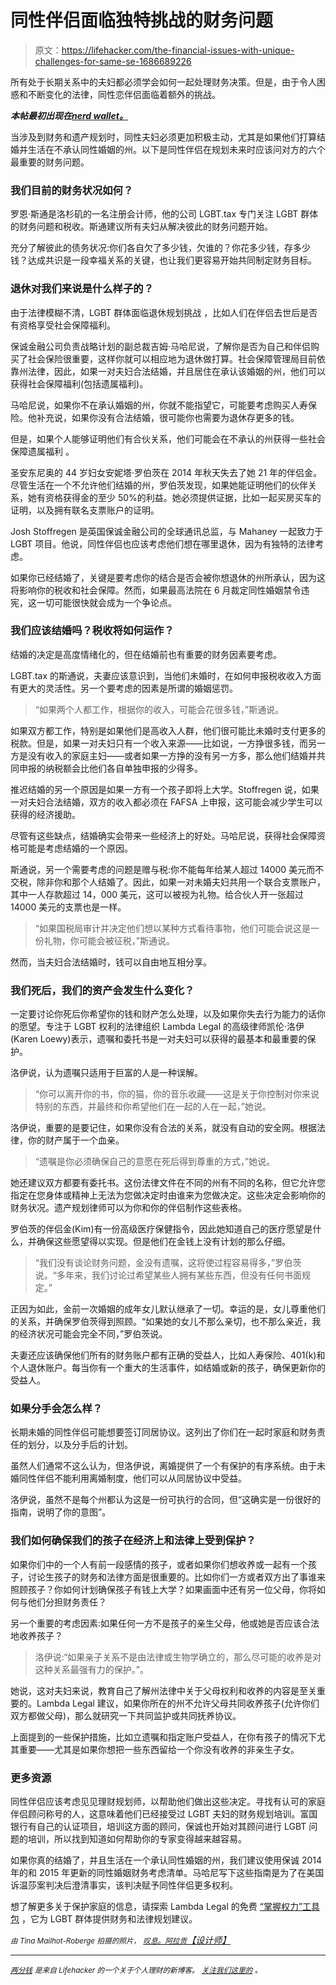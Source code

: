 # 同性伴侣面临独特挑战的财务问题

> 原文：<https://lifehacker.com/the-financial-issues-with-unique-challenges-for-same-se-1686689226>

所有处于长期关系中的夫妇都必须学会如何一起处理财务决策。但是，由于令人困惑和不断变化的法律，同性恋伴侣面临着额外的挑战。



***本帖最初出现在***[***nerd wallet。***](http://www.nerdwallet.com/blog/finance/money-nerd/retirement/6-financial-issues-samesex-couples-discuss/)

当涉及到财务和遗产规划时，同性夫妇必须更加积极主动，尤其是如果他们打算结婚并生活在不承认同性婚姻的州。以下是同性伴侣在规划未来时应该问对方的六个最重要的财务问题。

### 我们目前的财务状况如何？

罗恩·斯通是洛杉矶的一名注册会计师，他的公司 LGBT.tax 专门关注 LGBT 群体的财务问题和税收。斯通建议所有夫妇从解决彼此的财务问题开始。

充分了解彼此的债务状况:你们各自欠了多少钱，欠谁的？你花多少钱，存多少钱？达成共识是一段幸福关系的关键，也让我们更容易开始共同制定财务目标。

### 退休对我们来说是什么样子的？

由于法律模糊不清，LGBT 群体面临退休规划挑战 ，比如人们在伴侣去世后是否有资格享受社会保障福利。

保诚金融公司负责战略计划的副总裁吉姆·马哈尼说，了解你是否为自己和伴侣购买了社会保险很重要，这样你就可以相应地为退休做打算。社会保障管理局目前依靠州法律，因此，如果一对夫妇合法结婚，并且居住在承认该婚姻的州，他们可以获得社会保障福利(包括遗属福利)。

马哈尼说，如果你不在承认婚姻的州，你就不能指望它，可能要考虑购买人寿保险。他补充说，如果你没有合法结婚，很可能你也需要为退休存更多的钱。

但是，如果个人能够证明他们有合伙关系，他们可能会在不承认的州获得一些社会保障遗属福利 。

圣安东尼奥的 44 岁妇女安妮塔·罗伯茨在 2014 年秋天失去了她 21 年的伴侣金。尽管生活在一个不允许他们结婚的州，罗伯茨发现，如果她能证明他们的伙伴关系，她有资格获得金的至少 50%的利益。她必须提供证据，比如一起买房买车的证明，以及拥有联名支票账户的证明。

Josh Stoffregen 是英国保诚金融公司的全球通讯总监，与 Mahaney 一起致力于 LGBT 项目。他说，同性伴侣也应该考虑他们想在哪里退休，因为有独特的法律考虑。

如果你已经结婚了，关键是要考虑你的结合是否会被你想退休的州所承认，因为这将影响你的税收和社会保障。然而，如果最高法院在 6 月裁定同性婚姻禁令违宪，这一切可能很快就会成为一个争论点。

### 我们应该结婚吗？税收将如何运作？

结婚的决定是高度情绪化的，但在结婚前也有重要的财务因素要考虑。

LGBT.tax 的斯通说，夫妻应该意识到，当他们未婚时，在如何申报税收收入方面有更大的灵活性。另一个要考虑的因素是所谓的婚姻惩罚。

> “如果两个人都工作，根据你的收入，可能会花很多钱，”斯通说。

如果双方都工作，特别是如果他们是高收入人群，他们很可能比未婚时支付更多的税款。但是，如果一对夫妇只有一个收入来源——比如说，一方挣很多钱，而另一方是没有收入的家庭主妇——或者如果一方挣的没有另一方多，那么他们结婚并共同申报的纳税额会比他们各自单独申报的少得多。

推迟结婚的另一个原因是如果一方有一个孩子即将上大学。Stoffregen 说，如果一对夫妇合法结婚，双方的收入都必须在 FAFSA 上申报，这可能会减少学生可以获得的经济援助。

尽管有这些缺点，结婚确实会带来一些经济上的好处。马哈尼说，获得社会保障资格可能是考虑结婚的一个原因。

斯通说，另一个需要考虑的问题是赠与税:你不能每年给某人超过 14000 美元而不交税，除非你和那个人结婚了。因此，如果一对未婚夫妇共用一个联合支票账户，其中一人存款超过 14，000 美元，这可以被视为礼物。给合伙人开一张超过 14000 美元的支票也是一样。

> “如果国税局审计并决定他们想以某种方式看待事物，他们可能会说这是一份礼物，你可能会被征税，”斯通说。

然而，当夫妇合法结婚时，钱可以自由地互相分享。

### 我们死后，我们的资产会发生什么变化？

一定要讨论你死后你希望你的钱和财产怎么处理，以及如果你失去行为能力的话你的愿望。专注于 LGBT 权利的法律组织 Lambda Legal 的高级律师凯伦·洛伊(Karen Loewy)表示，遗嘱和委托书是一对夫妇可以获得的最基本和最重要的保护。

洛伊说，认为遗嘱只适用于巨富的人是一种误解。

> “你可以离开你的书，你的猫，你的音乐收藏——这是关于你控制对你来说特别的东西，并最终和你希望他们在一起的人在一起，”她说。

洛伊说，重要的是要记住，如果你没有合法的关系，就没有自动的安全网。根据法律，你的财产属于一个血亲。

> “遗嘱是你必须确保自己的意愿在死后得到尊重的方式，”她说。

她还建议双方都要有委托书。这份法律文件在不同的州有不同的名称，但它允许您指定在您身体或精神上无法为您做决定时由谁来为您做决定。这些决定会影响你的财务状况。遗产规划律师可以为你和你的伴侣制作这些表格。

罗伯茨的伴侣金(Kim)有一份高级医疗保健指令，因此她知道自己的医疗愿望是什么，并确保这些愿望得以实现。但是他们在金钱上没有计划的那么仔细。

> “我们没有谈论财务问题，金没有遗嘱，这将使过程容易得多，”罗伯茨说。“多年来，我们讨论过希望某些人拥有某些东西，但没有任何书面规定。”

正因为如此，金前一次婚姻的成年女儿默认继承了一切。幸运的是，女儿尊重他们的关系，并确保罗伯茨得到照顾。“如果她的女儿不那么亲切，也不那么亲近，我的经济状况可能会完全不同，”罗伯茨说。

夫妻还应该确保他们所有的财务账户都有正确的受益人，比如人寿保险、401(k)和个人退休账户。每当你有一个重大的生活事件，如结婚或新的孩子，确保更新你的受益人。

### 如果分手会怎么样？

长期未婚的同性伴侣可能想要签订同居协议。这列出了你们在一起时家庭和财务责任的划分，以及分手后的计划。

虽然人们通常不这么认为，但洛伊说，离婚提供了一个有保护的有序系统。由于未婚同性伴侣不能利用离婚制度，他们可以从同居协议中受益。

洛伊说，虽然不是每个州都认为这是一份可执行的合同，但“这确实是一份很好的指南，说明了你的意图”。

### 我们如何确保我们的孩子在经济上和法律上受到保护？

如果你们中的一个人有前一段感情的孩子，或者如果你们想收养或一起有一个孩子，讨论生孩子的财务和法律方面是很重要的。比如你们一方或者双方出了事谁来照顾孩子？你如何计划确保孩子有钱上大学？如果画面中还有另一位父母，你将如何与他们分担财务责任？

另一个重要的考虑因素:如果任何一方不是孩子的亲生父母，他或她是否应该合法地收养孩子？

> 洛伊说:“如果亲子关系不是由法律或生物学确立的，那么尽可能的收养是对这种关系最强有力的保护。”。

她说，这对夫妇来说，教育自己了解州法律中关于父母权利和收养的内容是至关重要的。Lambda Legal 建议，如果你所在的州不允许父母共同收养孩子(允许你们双方都做父母)，那么就研究一下共同监护或共同抚养协议。

上面提到的一些保护措施，比如立遗嘱和指定账户受益人，在你有孩子的情况下尤其重要——尤其是如果你想把一些东西留给一个你没有收养的非亲生子女。

### 更多资源

同性伴侣应该考虑见见理财规划师，以帮助他们做出这些决定。寻找有认可的家庭伴侣顾问称号的人，这意味着他们已经接受过 LGBT 夫妇的财务规划培训。富国银行有自己的认证项目，培训这方面的顾问，保诚也开始对其顾问进行 LGBT 问题的培训，所以找到知道如何帮助你的专家变得越来越容易。

如果你真的结婚了，并且生活在一个承认同性婚姻的州，我们建议使用保诚 2014 年的和 2015 年更新的同性婚姻财务考虑清单。马哈尼写下这些指南是为了在美国诉温莎案判决后澄清事实，该判决赋予同性伴侣更多权利。

想了解更多关于保护家庭的信息，请探索 Lambda Legal 的免费 [“掌握权力”工具包](http://www.lambdalegal.org/publications/take-the-power) ，它为 LGBT 群体提供财务和法律规划建议。

<small>*由 Tina Mailhot-Roberge 拍摄的照片，*</small> [<small>*叹息。阿拉贡*</small>](https://www.flickr.com/photos/zevonbrowne/)*[*【设计师】*](https://www.flickr.com/photos/92282778@N06/)*

* * *

*[*<small>两分钱</small>*](http://ift.tt/MNrhmo) <small>*是来自 Lifehacker 的一个关于个人理财的新博客。*</small> [*<small>关注我们这里的</small>*](http://ift.tt/1cudqxU) <small>*。*</small>*